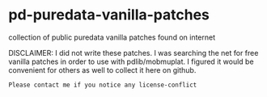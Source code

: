 # pd-puredata-vanilla-patches

collection of public puredata vanilla patches found on internet

DISCLAIMER: I did not write these patches. I was searching the net for free
vanilla patches in order to use with pdlib/mobmuplat.
I figured it would be convenient for others as well to collect it here on github.

`Please contact me if you notice any license-conflict`
